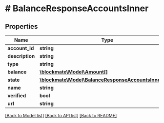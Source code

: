 # # BalanceResponseAccountsInner

## Properties

Name | Type | Description | Notes
------------ | ------------- | ------------- | -------------
**account_id** | **string** |  |
**description** | **string** |  |
**type** | **string** |  |
**balance** | [**\blockmate\Model\Amount[]**](Amount.md) |  |
**state** | [**\blockmate\Model\BalanceResponseAccountsInnerState**](BalanceResponseAccountsInnerState.md) |  |
**name** | **string** |  |
**verified** | **bool** |  |
**url** | **string** |  |

[[Back to Model list]](../../README.md#models) [[Back to API list]](../../README.md#endpoints) [[Back to README]](../../README.md)

